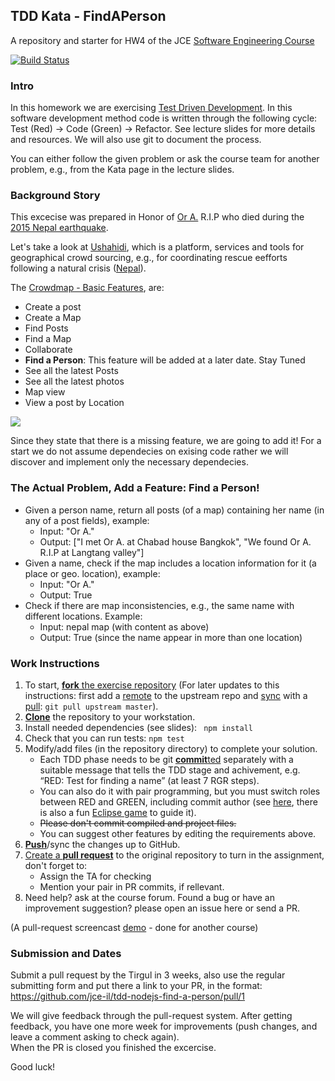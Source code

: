 ## TDD Kata - FindAPerson
A repository and starter for HW4 of the JCE [Software Engineering Course](https://github.com/jce-il/se-class/wiki/)

[![Build Status](https://travis-ci.org/jce-il/tdd-nodejs-find-a-person.svg?branch=master)](https://travis-ci.org/jce-il/tdd-nodejs-find-a-person)

### Intro
In this homework we are exercising [Test Driven Development](http://en.wikipedia.org/wiki/Test-driven_development).
In this software development method code is written through the following cycle: Test (Red) -> Code (Green) -> Refactor. See lecture slides for more details and resources.
We will also use git to document the process.

You can either follow the given problem or ask the course team for another problem, e.g., from the Kata page in the lecture slides.

### Background Story
This excecise was prepared in Honor of [Or A.][ref-or] R.I.P who died during the [2015 Nepal earthquake](http://en.wikipedia.org/wiki/April_2015_Nepal_earthquake).

Let's take a look at [Ushahidi](http://www.ushahidi.com/), which is a platform, services and tools for geographical crowd sourcing, e.g., for coordinating rescue eefforts following a natural crisis ([Nepal](http://www.ushahidi.com/2015/04/29/status-update-regarding-ushahidi-deployments-for-nepal/)).   

The [Crowdmap - Basic Features](https://wiki.ushahidi.com/display/WIKI/Crowdmap+-+Basic+Features),  are:

* Create a post
* Create a Map
* Find Posts
* Find a Map
* Collaborate
* **Find a Person**: This feature will be added at a later date. Stay Tuned
* See all the latest Posts
* See all the latest photos
* Map view
* View a post by Location

![](https://wiki.ushahidi.com/download/attachments/8356261/View%20a%20post%20from%20a%20location.png?version=1&modificationDate=1367443180000&api=v2&effects=border-simple,blur-border,tape)

Since they state that there is a missing feature, we are going to add it! For a start we do not assume dependecies on exising code rather we will discover and implement only the necessary dependecies.

### The Actual Problem, Add a Feature: Find a Person!
* Given a person name, return all posts (of a map) containing her name (in any of a post fields), example:
   - Input: "Or A."
   - Output: ["I met Or A. at Chabad house Bangkok", "We found Or A. R.I.P at Langtang valley"]
* Given a name, check if the map includes a location information for it (a place or geo. location), example:
   - Input: "Or A."
   - Output: True
* Check if there are map inconsistencies, e.g., the same name with different locations. Example:
   - Input: nepal map (with content as above)
   - Output: True (since the name appear in more than one location)

### Work Instructions
1. To start, [**fork** the exercise repository][forking] (For later updates to this instructions: first add a [remote][config-remote] to the upstream repo and [sync][sync-remote] with a [pull][ref-pull]:  ```git pull upstream master```).
1. [**Clone**][ref-clone] the repository to your workstation.
1. Install needed dependencies (see slides): ``` npm install```
1. Check that you can run tests: ```npm test```
1. Modify/add files (in the repository directory) to complete your solution.
    * Each TDD phase needs to be git [**commit**ted][ref-commit] separately with a suitable message that tells the TDD stage and achivement, e.g. “RED: Test for finding a name” (at least 7 RGR steps).
    * You can also do it with pair programming, but you must switch roles between RED and GREEN, including commit author (see [here]( http://c2.com/cgi/wiki?PairProgrammingPingPongPattern), there is also a fun [Eclipse game]( http://www.happyprog.com/pairhero/) to guide it).
    * ~~Please don't commit compiled and project files.~~
    * You can suggest other features by editing the requirements above.
1. [**Push**][ref-push]/sync the changes up to GitHub.
1. [Create a **pull request**][pull-request] to the original repository to turn in the assignment, don't forget to:
   * Assign the TA for checking
   * Mention your pair in PR commits, if rellevant.
1. Need help? ask at the course forum. Found a bug or have an improvement suggestion? please open an issue here or send a PR.

(A pull-request screencast [demo](http://screencast-o-matic.com/watch/coe3IEeMDa) - done for another course)

### Submission and Dates
Submit a pull request by the Tirgul in 3 weeks, also use the regular submitting form and put there a link to your PR, in the format: https://github.com/jce-il/tdd-nodejs-find-a-person/pull/1

We will give feedback through the pull-request system. 
After getting feedback, you have one more week for improvements (push changes, and leave a comment asking to check again).<br/>
When the PR is closed you finished the excercise.

Good luck!

<!-- Links -->
[ref-or]: http://he.wikipedia.org/wiki/%D7%A8%D7%A2%D7%99%D7%93%D7%AA_%D7%94%D7%90%D7%93%D7%9E%D7%94_%D7%91%D7%A0%D7%A4%D7%90%D7%9C_(2015)#cite_note-7
[forking]: https://guides.github.com/activities/forking/
[ref-clone]: http://gitref.org/creating/#clone
[ref-commit]: http://gitref.org/basic/#commit
[ref-push]: http://gitref.org/remotes/#push
[ref-pull]: http://gitref.org/remotes/#pull
[config-remote]: https://help.github.com/articles/configuring-a-remote-for-a-fork/
[sync-remote]: https://help.github.com/articles/syncing-a-fork/
[pull-request]: https://help.github.com/articles/creating-a-pull-request
